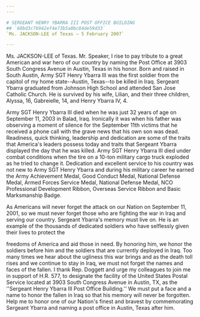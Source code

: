 ```yaml
---
---

# SERGEANT HENRY YBARRA III POST OFFICE BUILDING
## `68bd3c76942ef4e73b5a0bc84de59d33`
`Ms. JACKSON-LEE of Texas — 5 February 2007`

---
```



Ms. JACKSON-LEE of Texas. Mr. Speaker, I rise to pay tribute to a 
great American and war hero of our country by naming the Post Office at 
3903 South Congress Avenue in Austin, Texas in his honor. Born and 
raised in South Austin, Army SGT Henry Ybarra III was the first soldier 
from the capitol of my home state--Austin, Texas--to be killed in Iraq. 
Sergeant Ybarra graduated from Johnson High School and attended San 
Jose Catholic Church. He is survived by his wife, Lilian, and their 
three children, Alyssa, 16, Gabreielle, 14, and Henry Ybarra IV, 4.

Army SGT Henry Ybarra III died when he was just 32 years of age on 
September 11, 2003 in Balad, Iraq. Ironically it was when his father 
was observing a moment of silence for the September 11th victims that 
he received a phone call with the grave news that his own son was dead. 
Readiness, quick thinking, leadership and dedication are some of the 
traits that America's leaders possess today and traits that Sergeant 
Ybarra displayed the day that he was killed. Army SGT Henry Ybarra III 
died under combat conditions when the tire on a 10-ton military cargo 
truck exploded as he tried to change it. Dedication and excellent 
service to his country was not new to Army SGT Henry Ybarra and during 
his military career he earned the Army Achievement Medal, Good Conduct 
Medal, National Defense Medal, Armed Forces Service Medal, National 
Defense Medal, NCO Professional Development Ribbon, Overseas Service 
Ribbon and Basic Marksmanship Badge.

As Americans will never forget the attack on our Nation on September 
11, 2001, so we must never forget those who are fighting the war in 
Iraq and serving our country. Sergeant Ybarra's memory must live on. He 
is an example of the thousands of dedicated soldiers who have 
selflessly given their lives to protect the


freedoms of America and aid those in need. By honoring him, we honor 
the soldiers before him and the soldiers that are currently deployed in 
Iraq. Too many times we hear about the ugliness this war brings and as 
the death toll rises and we continue to stay in Iraq, we must not 
forget the names and faces of the fallen. I thank Rep. Doggett and urge 
my colleagues to join me in support of H.R. 577, to designate the 
facility of the United States Postal Service located at 3903 South 
Congress Avenue in Austin, TX, as the ''Sergeant Henry Ybarra III Post 
Office Building.'' We must put a face and a name to honor the fallen in 
Iraq so that his memory will never be forgotten. Help me to honor one 
of our Nation's finest and bravest by commemorating Sergeant Ybarra and 
naming a post office in Austin, Texas after him.